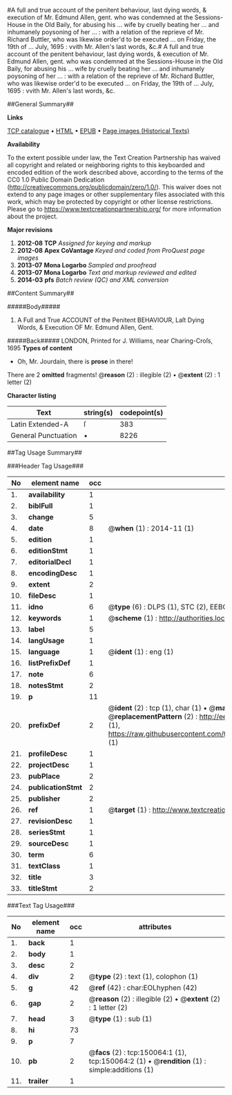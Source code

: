 #A full and true account of the penitent behaviour, last dying words, & execution of Mr. Edmund Allen, gent. who was condemned at the Sessions-House in the Old Baily, for abusing his ... wife by cruelly beating her ... and inhumanely poysoning of her ... : with a relation of the reprieve of Mr. Richard Buttler, who was likewise order'd to be executed ... on Friday, the 19th of ... July, 1695 : vvith Mr. Allen's last words, &c.#
A full and true account of the penitent behaviour, last dying words, & execution of Mr. Edmund Allen, gent. who was condemned at the Sessions-House in the Old Baily, for abusing his ... wife by cruelly beating her ... and inhumanely poysoning of her ... : with a relation of the reprieve of Mr. Richard Buttler, who was likewise order'd to be executed ... on Friday, the 19th of ... July, 1695 : vvith Mr. Allen's last words, &c.

##General Summary##

**Links**

[TCP catalogue](http://www.ota.ox.ac.uk/tcp/)  • 
[HTML](http://tei.it.ox.ac.uk/tcp/Texts-HTML/free/A84/A84969.html)  • 
[EPUB](http://tei.it.ox.ac.uk/tcp/Texts-EPUB/free/A84/A84969.epub) • 
[Page images (Historical Texts)](https://historicaltexts.jisc.ac.uk/eebo-36272990e)

**Availability**

To the extent possible under law, the Text Creation Partnership has waived all copyright and related or neighboring rights to this keyboarded and encoded edition of the work described above, according to the terms of the CC0 1.0 Public Domain Dedication (http://creativecommons.org/publicdomain/zero/1.0/). This waiver does not extend to any page images or other supplementary files associated with this work, which may be protected by copyright or other license restrictions. Please go to https://www.textcreationpartnership.org/ for more information about the project.

**Major revisions**

1. __2012-08__ __TCP__ *Assigned for keying and markup*
1. __2012-08__ __Apex CoVantage__ *Keyed and coded from ProQuest page images*
1. __2013-07__ __Mona Logarbo__ *Sampled and proofread*
1. __2013-07__ __Mona Logarbo__ *Text and markup reviewed and edited*
1. __2014-03__ __pfs__ *Batch review (QC) and XML conversion*

##Content Summary##

#####Body#####

1. A Full and True ACCOUNT of the Penitent BEHAVIOUR, Laſt Dying Words, & Execution OF Mr. Edmund Allen, Gent.

#####Back#####
LONDON, Printed for J. Williams, near Charing-Croſs, 1695
**Types of content**

  * Oh, Mr. Jourdain, there is **prose** in there!

There are 2 **omitted** fragments! 
 @__reason__ (2) : illegible (2)  •  @__extent__ (2) : 1 letter (2)

**Character listing**


|Text|string(s)|codepoint(s)|
|---|---|---|
|Latin Extended-A|ſ|383|
|General Punctuation|•|8226|

##Tag Usage Summary##

###Header Tag Usage###

|No|element name|occ|attributes|
|---|---|---|---|
|1.|__availability__|1||
|2.|__biblFull__|1||
|3.|__change__|5||
|4.|__date__|8| @__when__ (1) : 2014-11 (1)|
|5.|__edition__|1||
|6.|__editionStmt__|1||
|7.|__editorialDecl__|1||
|8.|__encodingDesc__|1||
|9.|__extent__|2||
|10.|__fileDesc__|1||
|11.|__idno__|6| @__type__ (6) : DLPS (1), STC (2), EEBO-CITATION (1), OCLC (1), VID (1)|
|12.|__keywords__|1| @__scheme__ (1) : http://authorities.loc.gov/ (1)|
|13.|__label__|5||
|14.|__langUsage__|1||
|15.|__language__|1| @__ident__ (1) : eng (1)|
|16.|__listPrefixDef__|1||
|17.|__note__|6||
|18.|__notesStmt__|2||
|19.|__p__|11||
|20.|__prefixDef__|2| @__ident__ (2) : tcp (1), char (1)  •  @__matchPattern__ (2) : ([0-9\-]+):([0-9IVX]+) (1), (.+) (1)  •  @__replacementPattern__ (2) : http://eebo.chadwyck.com/downloadtiff?vid=$1&page=$2 (1), https://raw.githubusercontent.com/textcreationpartnership/Texts/master/tcpchars.xml#$1 (1)|
|21.|__profileDesc__|1||
|22.|__projectDesc__|1||
|23.|__pubPlace__|2||
|24.|__publicationStmt__|2||
|25.|__publisher__|2||
|26.|__ref__|1| @__target__ (1) : http://www.textcreationpartnership.org/docs/. (1)|
|27.|__revisionDesc__|1||
|28.|__seriesStmt__|1||
|29.|__sourceDesc__|1||
|30.|__term__|6||
|31.|__textClass__|1||
|32.|__title__|3||
|33.|__titleStmt__|2||


###Text Tag Usage###

|No|element name|occ|attributes|
|---|---|---|---|
|1.|__back__|1||
|2.|__body__|1||
|3.|__desc__|2||
|4.|__div__|2| @__type__ (2) : text (1), colophon (1)|
|5.|__g__|42| @__ref__ (42) : char:EOLhyphen (42)|
|6.|__gap__|2| @__reason__ (2) : illegible (2)  •  @__extent__ (2) : 1 letter (2)|
|7.|__head__|3| @__type__ (1) : sub (1)|
|8.|__hi__|73||
|9.|__p__|7||
|10.|__pb__|2| @__facs__ (2) : tcp:150064:1 (1), tcp:150064:2 (1)  •  @__rendition__ (1) : simple:additions (1)|
|11.|__trailer__|1||
